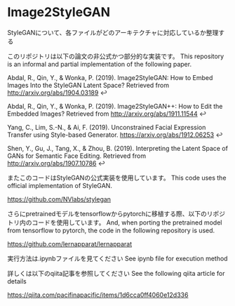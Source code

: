 # Image2StyleGAN

StyleGANについて、各ファイルがどのアーキテクチャに対応しているか整理する






このリポジトリは以下の論文の非公式かつ部分的な実装です。
This repository is an informal and partial implementation of the following paper.



Abdal, R., Qin, Y., & Wonka, P. (2019). Image2StyleGAN: How to Embed Images Into the StyleGAN Latent Space? Retrieved from http://arxiv.org/abs/1904.03189 ↩

Abdal, R., Qin, Y., & Wonka, P. (2019). Image2StyleGAN++: How to Edit the Embedded Images? Retrieved from http://arxiv.org/abs/1911.11544 ↩

Yang, C., Lim, S.-N., & Ai, F. (2019). Unconstrained Facial Expression Transfer using Style-based Generator. https://arxiv.org/abs/1912.06253 ↩

Shen, Y., Gu, J., Tang, X., & Zhou, B. (2019). Interpreting the Latent Space of GANs for Semantic Face Editing. Retrieved from http://arxiv.org/abs/1907.10786 ↩

またこのコードはStyleGANの公式実装を使用しています。
This code uses the official implementation of StyleGAN.

https://github.com/NVlabs/stylegan

さらにpretrainedモデルをtensorflowからpytorchに移植する際、以下のリポジトリ内のコードを使用しています。
And, when porting the pretrained model from tensorflow to pytorch, the code in the following repository is used.

https://github.com/lernapparat/lernapparat



実行方法は.ipynbファイルを見てください
See ipynb file for execution method

詳しくは以下のqiita記事を参照してください
See the following qiita article for details

https://qiita.com/pacifinapacific/items/1d6cca0ff4060e12d336
